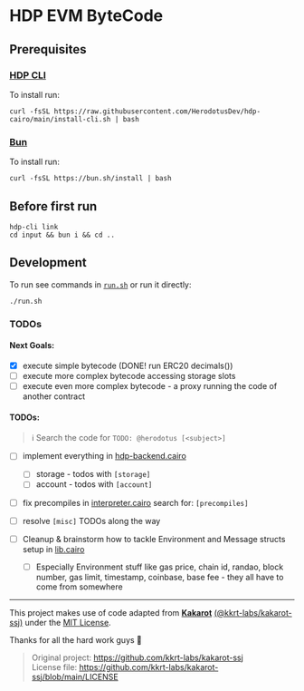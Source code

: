 # HDP EVM ByteCode

## Prerequisites

### [HDP CLI](https://github.com/HerodotusDev/hdp-cairo)

To install run:

```
curl -fsSL https://raw.githubusercontent.com/HerodotusDev/hdp-cairo/main/install-cli.sh | bash
```

### [Bun](https://bun.com/)

To install run:

```
curl -fsSL https://bun.sh/install | bash
```

## Before first run

```
hdp-cli link
cd input && bun i && cd ..
```

## Development

To run see commands in [`run.sh`](./run.sh) or run it directly:

```
./run.sh
```

### TODOs

#### Next Goals:

- [x] execute simple bytecode (DONE! run ERC20 decimals())
- [ ] execute more complex bytecode accessing storage slots
- [ ] execute even more complex bytecode - a proxy running the code of another contract

#### TODOs:

> ℹ️ Search the code for `TODO: @herodotus [<subject>]`

- [ ] implement everything in [hdp-backend.cairo](./src/evm/hdp_backend.cairo)

  - [ ] storage - todos with `[storage]`
  - [ ] account - todos with `[account]`

- [ ] fix precompiles in [interpreter.cairo](./src/evm/interpreter.cairo) search for: `[precompiles]`
- [ ] resolve `[misc]` TODOs along the way
- [ ] Cleanup & brainstorm how to tackle Environment and Message structs setup in [lib.cairo](./src/lib.cairo)
  - [ ] Especially Environment stuff like gas price, chain id, randao, block number, gas limit, timestamp, coinbase, base fee - they all have to come from somewhere

---

This project makes use of code adapted from [**Kakarot**](https://github.com/kkrt-labs) [(@kkrt-labs/kakarot-ssj)](https://github.com/kkrt-labs/kakarot-ssj) under the [MIT License](https://github.com/kkrt-labs/kakarot-ssj/blob/main/LICENSE).

Thanks for all the hard work guys 🙏

> Original project: https://github.com/kkrt-labs/kakarot-ssj  
> License file: https://github.com/kkrt-labs/kakarot-ssj/blob/main/LICENSE
